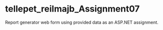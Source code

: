 # tellepet_reilmajb_Assignment07
Report generator web form using provided data as an ASP.NET assignment.
